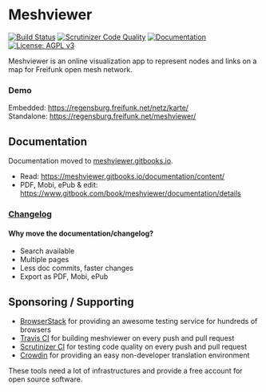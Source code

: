 # Meshviewer
[![Build Status](https://img.shields.io/travis/ffrgb/meshviewer/develop.svg?style=flat-square)](https://travis-ci.org/ffrgb/meshviewer)
[![Scrutinizer Code Quality](https://img.shields.io/scrutinizer/g/ffrgb/meshviewer/develop.svg?style=flat-square)](https://scrutinizer-ci.com/g/ffrgb/meshviewer/?branch=develop)
[![Documentation](https://img.shields.io/badge/gitbooks.io-documentation-brightgreen.svg?style=flat-square)](https://meshviewer.gitbooks.io/documentation/content/)
[![License: AGPL v3](https://img.shields.io/github/license/ffrgb/meshviewer.svg?style=flat-square)](https://www.gnu.org/licenses/agpl-3.0)

Meshviewer is an online visualization app to represent nodes and links on a map for Freifunk open mesh network.

### Demo

Embedded: https://regensburg.freifunk.net/netz/karte/  
Standalone: https://regensburg.freifunk.net/meshviewer/

## Documentation

Documentation moved to [meshviewer.gitbooks.io](https://meshviewer.gitbooks.io/documentation/content/).

- Read: https://meshviewer.gitbooks.io/documentation/content/
- PDF, Mobi, ePub & edit: https://www.gitbook.com/book/meshviewer/documentation/details

### [Changelog](https://meshviewer.gitbooks.io/documentation/content/changelog.html)

#### Why move the documentation/changelog?

- Search available
- Multiple pages
- Less doc commits, faster changes
- Export as PDF, Mobi, ePub

## Sponsoring / Supporting

- [BrowserStack](https://www.browserstack.com/) for providing an awesome testing service for hundreds of browsers
- [Travis CI](https://travis-ci.org/) for building meshviewer on every push and pull request
- [Scrutinizer CI](https://scrutinizer-ci.com/g/ffrgb/meshviewer/) for testing code quality on every push and pull request
- [Crowdin](https://crowdin.com/) for providing an easy non-developer translation environment

These tools need a lot of infrastructures and provide a free account for open source software.
